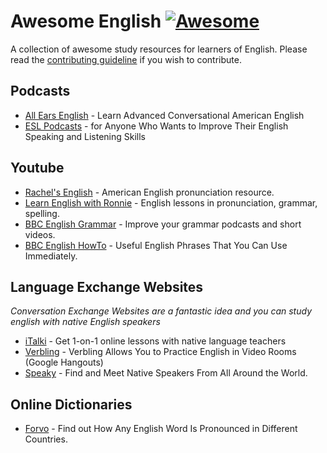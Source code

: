 # Awesome English [![Awesome](https://cdn.rawgit.com/sindresorhus/awesome/d7305f38d29fed78fa85652e3a63e154dd8e8829/media/badge.svg)](https://github.com/sindresorhus/awesome)
A collection of awesome study resources for learners of English. Please read the [contributing guideline](contributing.md) if you wish to contribute.

## Podcasts

* [All Ears English](http://allearsenglish.com/) - Learn Advanced Conversational American English
* [ESL Podcasts](https://www.eslpod.com/) - for Anyone Who Wants to Improve Their English Speaking and Listening Skills

## Youtube

* [Rachel's English](https://www.youtube.com/user/rachelsenglish) - American English pronunciation resource.
* [Learn English with Ronnie](https://www.youtube.com/user/EnglishLessons4U) - English lessons in pronunciation, grammar, spelling.
* [BBC English Grammar](https://www.youtube.com/playlist?list=PLcetZ6gSk96_zHuVg6Ecy2F7j4Aq4valQ) - Improve your grammar podcasts and short videos.
* [BBC English HowTo](https://www.youtube.com/playlist?list=PLcetZ6gSk9692RVJgFx4JXwFG4mWK0XGj) - Useful English Phrases That You Can Use Immediately.

## Language Exchange Websites
*Conversation Exchange Websites are a fantastic idea and you can study english with native English speakers*

* [iTalki](https://www.italki.com/) - Get 1-on-1 online lessons with native language teachers
* [Verbling](https://www.verbling.com/community) - Verbling Allows You to Practice English in Video Rooms (Google Hangouts)
* [Speaky](https://www.gospeaky.com/) - Find and Meet Native Speakers From All Around the World.

## Online Dictionaries
* [Forvo](http://forvo.com/) -  Find out How Any English Word Is Pronounced in Different Countries.
